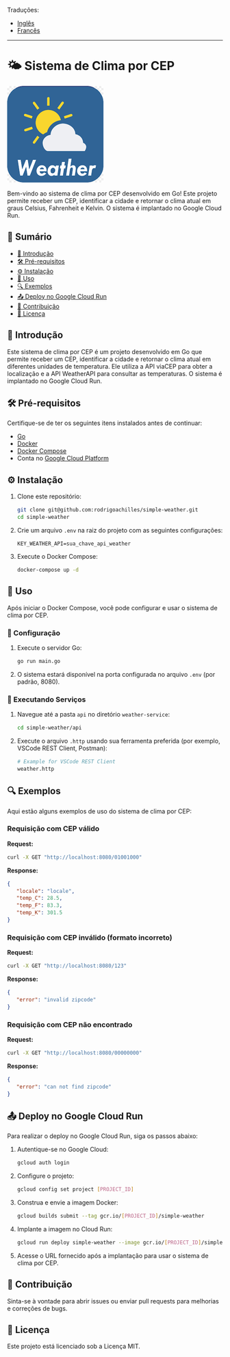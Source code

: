 Traduções:

* [Inglês](README.md)
* [Francês](README_fr.md)

---

# 🌤️ Sistema de Clima por CEP

![Project Logo](assets/simple_weather-logo.png)

Bem-vindo ao sistema de clima por CEP desenvolvido em Go! Este projeto permite receber um CEP, identificar a cidade e retornar o clima atual em graus Celsius, Fahrenheit e Kelvin. O sistema é implantado no Google Cloud Run.

## 📑&nbsp;Sumário

- [📖 Introdução](#introdução)
- [🛠 Pré-requisitos](#pré-requisitos)
- [⚙️ Instalação](#instalação)
- [🚀 Uso](#uso)
- [🔍 Exemplos](#exemplos)
- [📤 Deploy no Google Cloud Run](#deploy-no-google-cloud-run)
- [🤝 Contribuição](#contribuição)
- [📜 Licença](#licença)

## 📖&nbsp;Introdução

Este sistema de clima por CEP é um projeto desenvolvido em Go que permite receber um CEP, identificar a cidade e retornar o clima atual em diferentes unidades de temperatura. Ele utiliza a API viaCEP para obter a localização e a API WeatherAPI para consultar as temperaturas. O sistema é implantado no Google Cloud Run.

## 🛠&nbsp;Pré-requisitos

Certifique-se de ter os seguintes itens instalados antes de continuar:

- [Go](https://golang.org/doc/install)
- [Docker](https://www.docker.com/get-started)
- [Docker Compose](https://docs.docker.com/compose/install/)
- Conta no [Google Cloud Platform](https://cloud.google.com/)

## ⚙️&nbsp;Instalação

1. Clone este repositório:

    ```sh
    git clone git@github.com:rodrigoachilles/simple-weather.git
    cd simple-weather
    ```

2. Crie um arquivo `.env` na raiz do projeto com as seguintes configurações:

    ```env
    KEY_WEATHER_API=sua_chave_api_weather
    ```

3. Execute o Docker Compose:

    ```sh
    docker-compose up -d
    ```

## 🚀&nbsp;Uso

Após iniciar o Docker Compose, você pode configurar e usar o sistema de clima por CEP.

### 🔧&nbsp;Configuração

1. Execute o servidor Go:

    ```sh
    go run main.go
    ```

2. O sistema estará disponível na porta configurada no arquivo `.env` (por padrão, 8080).

### 🔧&nbsp;Executando Serviços

1. Navegue até a pasta `api` no diretório `weather-service`:

    ```sh
    cd simple-weather/api
    ```

2. Execute o arquivo `.http` usando sua ferramenta preferida (por exemplo, VSCode REST Client, Postman):

    ```sh
    # Example for VSCode REST Client
    weather.http
    ```

## 🔍&nbsp;Exemplos

Aqui estão alguns exemplos de uso do sistema de clima por CEP:

### Requisição com CEP válido

**Request:**

```sh
curl -X GET "http://localhost:8080/01001000"
```

**Response:**

```json
{
   "locale": "locale",
   "temp_C": 28.5,
   "temp_F": 83.3,
   "temp_K": 301.5
}
```

### Requisição com CEP inválido (formato incorreto)

**Request:**

```sh
curl -X GET "http://localhost:8080/123"
```

**Response:**

```json
{
   "error": "invalid zipcode"
}
```

### Requisição com CEP não encontrado

**Request:**

```sh
curl -X GET "http://localhost:8080/00000000"
```

**Response:**

```json
{
   "error": "can not find zipcode"
}
```

## 📤&nbsp;Deploy no Google Cloud Run

Para realizar o deploy no Google Cloud Run, siga os passos abaixo:

1. Autentique-se no Google Cloud:

    ```sh
    gcloud auth login
    ```

2. Configure o projeto:

    ```sh
    gcloud config set project [PROJECT_ID]
    ```

3. Construa e envie a imagem Docker:

    ```sh
    gcloud builds submit --tag gcr.io/[PROJECT_ID]/simple-weather
    ```

4. Implante a imagem no Cloud Run:

    ```sh
    gcloud run deploy simple-weather --image gcr.io/[PROJECT_ID]/simple-weather --platform managed
    ```

5. Acesse o URL fornecido após a implantação para usar o sistema de clima por CEP.

## 🤝&nbsp;Contribuição

Sinta-se à vontade para abrir issues ou enviar pull requests para melhorias e correções de bugs.

## 📜&nbsp;Licença

Este projeto está licenciado sob a Licença MIT.
